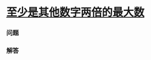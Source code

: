 # [至少是其他数字两倍的最大数](https://leetcode-cn.com/problems/largest-number-at-least-twice-of-others)

### 问题

### 解答

```

```
